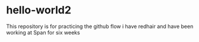 # hello-world2
This repository is for practicing the github flow
i have redhair and have been working at Span for six weeks
